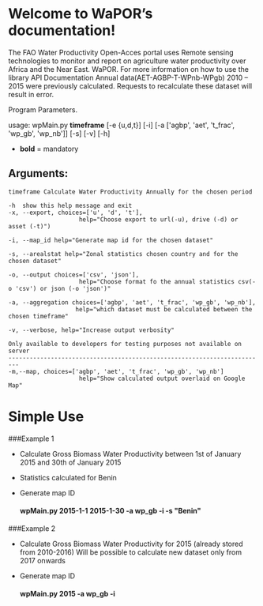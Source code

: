 
Welcome to WaPOR’s documentation!
===================

The FAO Water Productivity Open-Acces portal uses Remote sensing technologies to monitor and report on agriculture water 
productivity over Africa and the Near East. WaPOR. For more information on how to use the library API Documentation
Annual data(AET-AGBP-T-WPnb-WPgb) 2010 – 2015 were previously calculated. Requests to recalculate these dataset will result in error.


Program Parameters.

usage: wpMain.py **timeframe** [-e {u,d,t}] [-i] [-a ['agbp', 'aet', 't_frac', 'wp_gb', 'wp_nb']] [-s] [-v] [-h]
    
- **bold** = mandatory

Arguments:
--------------   
     
    timeframe Calculate Water Productivity Annually for the chosen period 
    
    -h 	show this help message and exit
    -x, --export, choices=['u', 'd', 't'],
                        help="Choose export to url(-u), drive (-d) or asset (-t)")

    -i, --map_id help="Generate map id for the chosen dataset"

    -s, --arealstat help="Zonal statistics chosen country and for the chosen dataset"

    -o, --output choices=['csv', 'json'],
                        help="Choose format fo the annual statistics csv(-o 'csv') or json (-o 'json')"

    -a, --aggregation choices=['agbp', 'aet', 't_frac', 'wp_gb', 'wp_nb'],
                       help="which dataset must be calculated between the chosen timeframe"
    
    -v, --verbose, help="Increase output verbosity" 

    Only available to developers for testing purposes not available on server
    -------------------------------------------------------------------------
    -m,--map, choices=['agbp', 'aet', 't_frac', 'wp_gb', 'wp_nb']
                        help="Show calculated output overlaid on Google Map"

# Simple Use
###Example 1
* Calculate Gross Biomass Water Productivity between 1st of January 2015 and 30th of January 2015 
* Statistics calculated for Benin
* Generate map ID

    #### wpMain.py 2015-1-1 2015-1-30 -a wp_gb -i -s "Benin" 

###Example 2
* Calculate Gross Biomass Water Productivity for 2015 (already stored from 2010-2016)
  Will be possible to calculate new dataset only from 2017 onwards
* Generate map ID

    #### wpMain.py 2015 -a wp_gb -i

